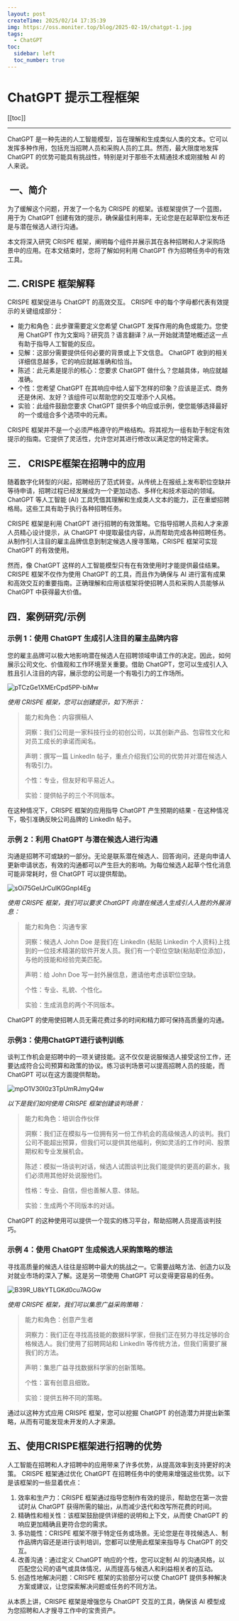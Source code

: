 ```yaml
---
layout: post
createTime: 2025/02/14 17:35:39
img: https://oss.moniter.top/blog/2025-02-19/chatgpt-1.jpg
tags:
  - ChatGPT
toc:
  sidebar: left
  toc_number: true
---
```


# ChatGPT 提示工程框架

[[toc]]

---

ChatGPT 是一种先进的人工智能模型，旨在理解和生成类似人类的文本。它可以发挥多种作用，包括充当招聘人员和采购人员的工具。然而，最大限度地发挥 ChatGPT 的优势可能具有挑战性，特别是对于那些不太精通技术或刚接触 AI 的人来说。

##  一、简介

为了缓解这个问题，开发了一个名为 CRISPE 的框架。该框架提供了一个蓝图，用于为 ChatGPT 创建有效的提示，确保最佳利用率，无论您是在起草职位发布还是与潜在候选人进行沟通。

本文将深入研究 CRISPE 框架，阐明每个组件并展示其在各种招聘和人才采购场景中的应用。在本文结束时，您将了解如何利用 ChatGPT 作为招聘任务中的有效工具。

## 二. CRISPE 框架解释

CRISPE 框架促进与 ChatGPT 的高效交互。 CRISPE 中的每个字母都代表有效提示的关键组成部分：

- 能力和角色：此步骤需要定义您希望 ChatGPT 发挥作用的角色或能力。您使用 ChatGPT 作为文案吗？研究员？语言翻译？从一开始就清楚地概述这一点有助于指导人工智能的反应。
- 见解：这部分需要提供任何必要的背景或上下文信息。 ChatGPT 收到的相关详细信息越多，它的响应就越准确和恰当。
- 陈述：此元素是提示的核心：您要求 ChatGPT 做什么？您越具体，响应就越准确。
- 个性：您希望 ChatGPT 在其响应中给人留下怎样的印象？应该是正式、商务还是休闲、友好？该组件可以帮助您的交互增添个人风格。
- 实验：此组件鼓励您要求 ChatGPT 提供多个响应或示例，使您能够选择最好的一个或组合多个选项中的元素。

CRISPE 框架并不是一个必须严格遵守的严格结构。将其视为一组有助于制定有效提示的指南。它提供了灵活性，允许您对其进行修改以满足您的特定需求。

## 三． CRISPE框架在招聘中的应用

随着数字化转型的兴起，招聘经历了范式转变。从传统上在报纸上发布职位空缺并等待申请，招聘过程已经发展成为一个更加动态、多样化和技术驱动的领域。 ChatGPT 等人工智能 (AI) 工具凭借其理解和生成类人文本的能力，正在重塑招聘格局。这些工具有助于执行各种招聘任务。

CRISPE 框架是利用 ChatGPT 进行招聘的有效策略。它指导招聘人员和人才来源人员精心设计提示，从 ChatGPT 中提取最佳内容，从而帮助完成各种招聘任务。从制作引人注目的雇主品牌信息到制定候选人搜寻策略，CRISPE 框架可实现 ChatGPT 的有效使用。

然而，像 ChatGPT 这样的人工智能模型只有在有效使用时才能提供最佳结果。 CRISPE 框架不仅作为使用 ChatGPT 的工具，而且作为确保与 AI 进行富有成果和高效交互的重要指南。正确理解和应用该框架将使招聘人员和采购人员能够从 ChatGPT 中获得最大价值。

## 四．案例研究/示例

### 示例 1：使用 ChatGPT 生成引人注目的雇主品牌内容

您的雇主品牌可以极大地影响潜在候选人在招聘领域申请工作的决定。因此，如何展示公司文化、价值观和工作环境至关重要。借助 ChatGPT，您可以生成引人入胜且引人注目的内容，展示您的公司是一个有吸引力的工作场所。

![pTCzGe1XMErCpd5PP-biMw](https://miro.medium.com/v2/resize:fit:1400/1*pTCzGe1XMErCpd5PP-biMw.png)

_使用 CRISPE 框架，您可以创建提示，如下所示：_

> 能力和角色：内容撰稿人  
>
> 洞察：我们公司是一家科技行业的初创公司，以其创新产品、包容性文化和对员工成长的承诺而闻名。  
>
> 声明：撰写一篇 LinkedIn 帖子，重点介绍我们公司的优势并对潜在候选人有吸引力。  
>
> 个性：专业，但友好和平易近人。  
>
> 实验：提供帖子的三个不同版本。

在这种情况下，CRISPE 框架的应用指导 ChatGPT 产生预期的结果 - 在这种情况下，吸引准确反映公司品牌的 LinkedIn 帖子。

### 示例 2：利用 ChatGPT 与潜在候选人进行沟通

沟通是招聘不可或缺的一部分。无论是联系潜在候选人、回答询问，还是向申请人更新申请状态，有效的沟通都可以产生巨大的影响。为每位候选人起草个性化消息可能非常耗时，但 ChatGPT 可以提供帮助。

![sOi75GeIJrCuIKGGnpI4Eg](https://miro.medium.com/v2/resize:fit:1400/1*sOi75GeIJrCuIKGGnpI4Eg.png)

_使用 CRISPE 框架，我们可以要求 ChatGPT 向潜在候选人生成引人入胜的外展消息：_

> 能力和角色：沟通专家  
>
> 洞察：候选人 John Doe 是我们在 LinkedIn {粘贴 Linkedin 个人资料}上找到的一位技术精湛的软件开发人员。我们有一个职位空缺{粘贴职位添加}，与他的技能和经验完美匹配。  
>
> 声明：给 John Doe 写一封外展信息，邀请他考虑该职位空缺。  
>
> 个性：专业、礼貌、个性化。  
>
> 实验：生成消息的两个不同版本。

ChatGPT 的使用使招聘人员无需花费过多的时间和精力即可保持高质量的沟通。

### 示例3：使用ChatGPT进行谈判训练

谈判工作机会是招聘中的一项关键技能。这不仅仅是说服候选人接受这份工作，还要达成符合公司预算和政策的协议。练习谈判场景可以提高招聘人员的技能，而 ChatGPT 可以在这方面提供帮助。

![mpO1V30I0z3TpUmRJmyQ4w](https://miro.medium.com/v2/resize:fit:1400/1*mpO1V30I0z3TpUmRJmyQ4w.png)

_以下是我们如何使用 CRISPE 框架创建谈判场景：_

> 能力和角色：培训合作伙伴  
>
> 洞察：我们正在模拟与一位拥有另一份工作机会的高级候选人的谈判。我们公司不能超出预算，但我们可以提供其他福利，例如灵活的工作时间、股票期权和专业发展机会。  
>
> 陈述：模拟一场谈判对话，候选人试图谈判比我们能提供的更高的薪水，我们必须用其他好处说服他们。  
>
> 性格：专业、自信，但也善解人意、体贴。  
>
> 实验：生成两个不同版本的对话。

ChatGPT 的这种使用可以提供一个现实的练习平台，帮助招聘人员提高谈判技巧。

### 示例 4：使用 ChatGPT 生成候选人采购策略的想法

寻找高质量的候选人往往是招聘中最大的挑战之一。它需要战略方法、创造力以及对就业市场的深入了解。这是另一项使用 ChatGPT 可以变得更容易的任务。

![B39R_U8kYTLGKd0cu7AGGw](https://miro.medium.com/v2/resize:fit:1400/1*B39R_U8kYTLGKd0cu7AGGw.png)

_使用 CRISPE 框架，我们可以集思广益采购策略：_

> 能力和角色：创意产生者  
>
> 洞察力：我们正在寻找高技能的数据科学家，但我们正在努力寻找足够的合格候选人。我们使用了招聘网站和 LinkedIn 等传统方法，但我们需要扩展我们的方法。  
>
> 声明：集思广益寻找数据科学家的创新策略。  
>
> 个性：富有创意且细致。  
>
> 实验：提供五种不同的策略。

通过以这种方式应用 CRISPE 框架，您可以挖掘 ChatGPT 的创造潜力并提出新策略，从而有可能发现未开发的人才来源。

## 五、使用CRISPE框架进行招聘的优势

人工智能在招聘和人才招聘中的应用带来了许多优势，从提高效率到支持更好的决策。 CRISPE 框架通过优化 ChatGPT 在招聘任务中的使用来增强这些优势。以下是该框架的一些显着优点：

1. 效率和生产力：CRISPE 框架通过指导您制作有效的提示，帮助您在第一次尝试时从 ChatGPT 获得所需的输出，从而减少迭代和改写所花费的时间。
2. 精确性和相关性：该框架鼓励提供详细的说明和上下文，从而使 ChatGPT 的响应更加精确且更符合您的需求。
3. 多功能性：CRISPE 框架不限于特定任务或场景。无论您是在寻找候选人、制作品牌内容还是进行谈判培训，您都可以使用此框架来指导与 ChatGPT 的交互。
4. 改善沟通：通过定义 ChatGPT 响应的个性，您可以定制 AI 的沟通风格，以匹配您公司的语气或具体情况，从而提高与候选人和利益相关者的互动。
5. 创造性地解决问题：CRISPE 框架的实验部分可以使 ChatGPT 提供多种解决方案或建议，让您探索解决问题或任务的不同方法。

从本质上讲，CRISPE 框架是增强您与 ChatGPT 交互的工具，确保该 AI 模型成为您招聘和人才搜寻工作中的宝贵资产。

